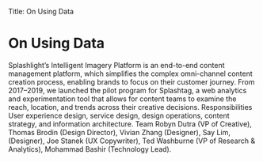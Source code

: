 Title: On Using Data

# On Using Data

Splashlight’s Intelligent Imagery Platform is an end-to-end content management platform, which simplifies the complex omni-channel content creation process, enabling brands to focus on their customer journey.
From 2017–2019, we launched the pilot program for Splashtag, a web analytics and experimentation tool that allows for content teams to examine the reach, location, and trends across their creative decisions.
Responsibilities
User experience design, service design, design operations, content strategy, and information architecture.
Team
Robyn Dutra (VP of Creative), Thomas Brodin (Design Director), Vivian Zhang (Designer), Say Lim, (Designer), Joe Stanek (UX Copywriter), Ted Washburne (VP of Research & Analytics), Mohammad Bashir (Technology Lead).
